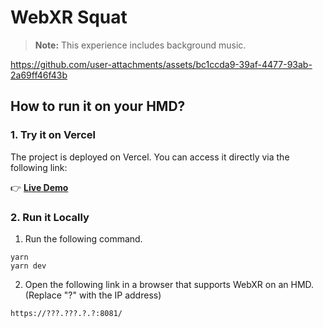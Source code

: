 # WebXR Squat
> **Note:** This experience includes background music.

https://github.com/user-attachments/assets/bc1ccda9-39af-4477-93ab-2a69ff46f43b

## How to run it on your HMD?
### 1. Try it on Vercel  
The project is deployed on Vercel. You can access it directly via the following link:  

👉 **[Live Demo](https://webxr-squat.vercel.app/)**  

### 2. Run it Locally  
1. Run the following command.

```
yarn
yarn dev
```

2.  Open the following link in a browser that supports WebXR on an HMD.(Replace "?" with the IP address)

`https://???.???.?.?:8081/`
